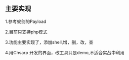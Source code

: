 ## 主要实现

1.参考蚁剑的Payload 

2.目前只支持php模式

3.功能主要实现了，添加shell,增，删，改，查 

4.用Chsarp 开发的界面，改工具只是demo,不适合实战中利用
